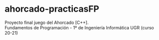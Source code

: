 # ahorcado-practicasFP
Proyecto final juego del Ahorcado [C++].   
Fundamentos de Programación - 1º de Ingeniería Informática UGR (curso 20-21)
